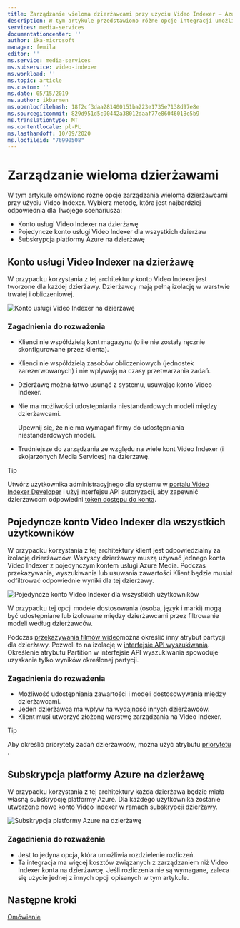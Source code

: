 ```yaml
---
title: Zarządzanie wieloma dzierżawcami przy użyciu Video Indexer — Azure
description: W tym artykule przedstawiono różne opcje integracji umożliwiające zarządzanie wieloma dzierżawcami przy użyciu Video Indexer.
services: media-services
documentationcenter: ''
author: ika-microsoft
manager: femila
editor: ''
ms.service: media-services
ms.subservice: video-indexer
ms.workload: ''
ms.topic: article
ms.custom: ''
ms.date: 05/15/2019
ms.author: ikbarmen
ms.openlocfilehash: 18f2cf3daa281400151ba223e1735e7138d97e8e
ms.sourcegitcommit: 829d951d5c90442a38012daaf77e86046018e5b9
ms.translationtype: MT
ms.contentlocale: pl-PL
ms.lasthandoff: 10/09/2020
ms.locfileid: "76990508"
---
```

# <a name="manage-multiple-tenants"></a>Zarządzanie wieloma dzierżawami

W tym artykule omówiono różne opcje zarządzania wieloma dzierżawcami przy użyciu Video Indexer. Wybierz metodę, która jest najbardziej odpowiednia dla Twojego scenariusza:

* Konto usługi Video Indexer na dzierżawę
* Pojedyncze konto usługi Video Indexer dla wszystkich dzierżaw
* Subskrypcja platformy Azure na dzierżawę

## <a name="video-indexer-account-per-tenant"></a>Konto usługi Video Indexer na dzierżawę

W przypadku korzystania z tej architektury konto Video Indexer jest tworzone dla każdej dzierżawy. Dzierżawcy mają pełną izolację w warstwie trwałej i obliczeniowej.  

![Konto usługi Video Indexer na dzierżawę](./media/manage-multiple-tenants/video-indexer-account-per-tenant.png)

### <a name="considerations"></a>Zagadnienia do rozważenia

* Klienci nie współdzielą kont magazynu (o ile nie zostały ręcznie skonfigurowane przez klienta).
* Klienci nie współdzielą zasobów obliczeniowych (jednostek zarezerwowanych) i nie wpływają na czasy przetwarzania zadań.
* Dzierżawę można łatwo usunąć z systemu, usuwając konto Video Indexer.
* Nie ma możliwości udostępniania niestandardowych modeli między dzierżawcami.

    Upewnij się, że nie ma wymagań firmy do udostępniania niestandardowych modeli.
* Trudniejsze do zarządzania ze względu na wiele kont Video Indexer (i skojarzonych Media Services) na dzierżawę.

> [!TIP]
> Utwórz użytkownika administracyjnego dla systemu w [portalu Video Indexer Developer](https://api-portal.videoindexer.ai/) i użyj interfejsu API autoryzacji, aby zapewnić dzierżawcom odpowiedni [token dostępu do konta](https://api-portal.videoindexer.ai/docs/services/operations/operations/Get-Account-Access-Token).

## <a name="single-video-indexer-account-for-all-users"></a>Pojedyncze konto Video Indexer dla wszystkich użytkowników

W przypadku korzystania z tej architektury klient jest odpowiedzialny za izolację dzierżawców. Wszyscy dzierżawcy muszą używać jednego konta Video Indexer z pojedynczym kontem usługi Azure Media. Podczas przekazywania, wyszukiwania lub usuwania zawartości Klient będzie musiał odfiltrować odpowiednie wyniki dla tej dzierżawy.

![Pojedyncze konto Video Indexer dla wszystkich użytkowników](./media/manage-multiple-tenants/single-video-indexer-account-for-all-users.png)

W przypadku tej opcji modele dostosowania (osoba, język i marki) mogą być udostępniane lub izolowane między dzierżawcami przez filtrowanie modeli według dzierżawców.

Podczas [przekazywania filmów wideo](https://api-portal.videoindexer.ai/docs/services/operations/operations/Upload-video?)można określić inny atrybut partycji dla dzierżawy. Pozwoli to na izolację w [interfejsie API wyszukiwania](https://api-portal.videoindexer.ai/docs/services/operations/operations/Search-videos?). Określenie atrybutu Partition w interfejsie API wyszukiwania spowoduje uzyskanie tylko wyników określonej partycji. 

### <a name="considerations"></a>Zagadnienia do rozważenia

* Możliwość udostępniania zawartości i modeli dostosowywania między dzierżawcami.
* Jeden dzierżawca ma wpływ na wydajność innych dzierżawców.
* Klient musi utworzyć złożoną warstwę zarządzania na Video Indexer.

> [!TIP]
> Aby określić priorytety zadań dzierżawców, można użyć atrybutu [priorytetu](upload-index-videos.md) .

## <a name="azure-subscription-per-tenant"></a>Subskrypcja platformy Azure na dzierżawę 

W przypadku korzystania z tej architektury każda dzierżawa będzie miała własną subskrypcję platformy Azure. Dla każdego użytkownika zostanie utworzone nowe konto Video Indexer w ramach subskrypcji dzierżawy.

![Subskrypcja platformy Azure na dzierżawę](./media/manage-multiple-tenants/azure-subscription-per-tenant.png)

### <a name="considerations"></a>Zagadnienia do rozważenia

* Jest to jedyna opcja, która umożliwia rozdzielenie rozliczeń.
* Ta integracja ma więcej kosztów związanych z zarządzaniem niż Video Indexer konta na dzierżawcę. Jeśli rozliczenia nie są wymagane, zaleca się użycie jednej z innych opcji opisanych w tym artykule.

## <a name="next-steps"></a>Następne kroki

[Omówienie](video-indexer-overview.md)
